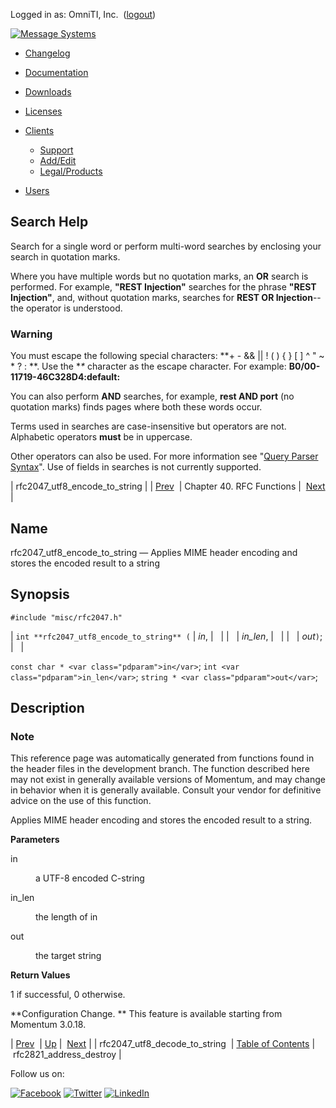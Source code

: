 Logged in as: OmniTI, Inc.  ([logout](https://support.messagesystems.com/logout.php))

[![Message Systems](https://support.messagesystems.com/images/ms-white205.png)](https://support.messagesystems.com/start.php) 

*   [Changelog](https://support.messagesystems.com/start.php?show=changelog)
*   [Documentation](https://support.messagesystems.com/docs/)
*   [Downloads](https://support.messagesystems.com/start.php)

*   [Licenses](https://support.messagesystems.com/license_summary.php)
*   <a href="">Clients</a>
    *   [Support](https://support.messagesystems.com/cs.php)
    *   [Add/Edit](https://support.messagesystems.com/edit_client.php)
    *   [Legal/Products](https://support.messagesystems.com/edit_products.php)
*   [Users](https://support.messagesystems.com/edit_customer.php)

## Search Help

Search for a single word or perform multi-word searches by enclosing your search in quotation marks.

Where you have multiple words but no quotation marks, an **OR** search is performed. For example, **"REST Injection"** searches for the phrase **"REST Injection"**, and, without quotation marks, searches for **REST OR Injection**--the operator is understood.

### Warning

You must escape the following special characters: **+ - && || ! ( ) { } [ ] ^ " ~ * ? : \**. Use the **\** character as the escape character. For example: **B0/00-11719-46C328D4\:default\:**

You can also perform **AND** searches, for example, **rest AND port** (no quotation marks) finds pages where both these words occur.

Terms used in searches are case-insensitive but operators are not. Alphabetic operators **must** be in uppercase.

Other operators can also be used. For more information see "[Query Parser Syntax](https://lucene.apache.org/core/old_versioned_docs/versions/3_0_0/queryparsersyntax.html)". Use of fields in searches is not currently supported.

| rfc2047_utf8_encode_to_string |
| [Prev](apis.rfc2047_utf8_decode_to_string.php)  | Chapter 40. RFC Functions |  [Next](apis.rfc2821_address_destroy.php) |

<a name="apis.rfc2047_utf8_encode_to_string"></a>
## Name

rfc2047_utf8_encode_to_string — Applies MIME header encoding and stores the encoded result to a string

## Synopsis

`#include "misc/rfc2047.h"`

| `int **rfc2047_utf8_encode_to_string** (` | <var class="pdparam">in</var>, |   |
|   | <var class="pdparam">in_len</var>, |   |
|   | <var class="pdparam">out</var>`)`; |   |

`const char * <var class="pdparam">in</var>`;
`int <var class="pdparam">in_len</var>`;
`string * <var class="pdparam">out</var>`;<a name="idp30995504"></a>
## Description

### Note

This reference page was automatically generated from functions found in the header files in the development branch. The function described here may not exist in generally available versions of Momentum, and may change in behavior when it is generally available. Consult your vendor for definitive advice on the use of this function.

Applies MIME header encoding and stores the encoded result to a string.

**Parameters**

<dl class="variablelist">

<dt>in</dt>

<dd>

a UTF-8 encoded C-string

</dd>

<dt>in_len</dt>

<dd>

the length of in

</dd>

<dt>out</dt>

<dd>

the target string

</dd>

</dl>

**Return Values**

1 if successful, 0 otherwise.

**Configuration Change. ** This feature is available starting from Momentum 3.0.18.

| [Prev](apis.rfc2047_utf8_decode_to_string.php)  | [Up](rfc.php) |  [Next](apis.rfc2821_address_destroy.php) |
| rfc2047_utf8_decode_to_string  | [Table of Contents](index.php) |  rfc2821_address_destroy |

Follow us on:

[![Facebook](https://support.messagesystems.com/images/icon-facebook.png)](http://www.facebook.com/messagesystems) [![Twitter](https://support.messagesystems.com/images/icon-twitter.png)](http://twitter.com/#!/MessageSystems) [![LinkedIn](https://support.messagesystems.com/images/icon-linkedin.png)](http://www.linkedin.com/company/message-systems)